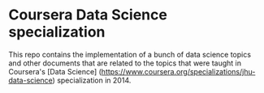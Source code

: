# Coursera Data Science specialization

This repo contains the implementation of a bunch of data science topics and other documents that are related to
the topics that were taught in Coursera's [Data Science] (https://www.coursera.org/specializations/jhu-data-science) specialization in 2014. 
